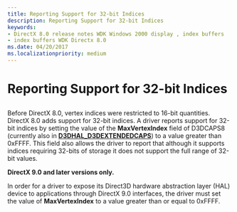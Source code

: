 ```yaml
---
title: Reporting Support for 32-bit Indices
description: Reporting Support for 32-bit Indices
keywords:
- DirectX 8.0 release notes WDK Windows 2000 display , index buffers
- index buffers WDK Directx 8.0
ms.date: 04/20/2017
ms.localizationpriority: medium
---
```


# Reporting Support for 32-bit Indices


## <span id="ddk_reporting_support_for_32_bit_indices_gg"></span><span id="DDK_REPORTING_SUPPORT_FOR_32_BIT_INDICES_GG"></span>


Before DirectX 8.0, vertex indices were restricted to 16-bit quantities. DirectX 8.0 adds support for 32-bit indices. A driver reports support for 32-bit indices by setting the value of the **MaxVertexIndex** field of D3DCAPS8 (currently also in [**D3DHAL\_D3DEXTENDEDCAPS**](/windows-hardware/drivers/ddi/d3dhal/ns-d3dhal-_d3dhal_d3dextendedcaps)) to a value greater than 0xFFFF. This field also allows the driver to report that although it supports indices requiring 32-bits of storage it does not support the full range of 32-bit values.

**DirectX 9.0 and later versions only.**

 

In order for a driver to expose its Direct3D hardware abstraction layer (HAL) device to applications through DirectX 9.0 interfaces, the driver must set the value of **MaxVertexIndex** to a value greater than or equal to 0xFFFF.
 

